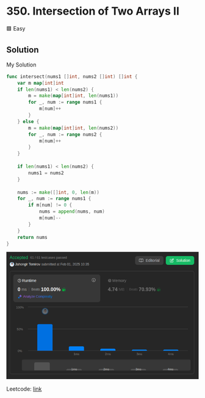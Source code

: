 # 350. Intersection of Two Arrays II

🟩 Easy

## Solution

My Solution

```go
func intersect(nums1 []int, nums2 []int) []int {
    var m map[int]int
    if len(nums1) < len(nums2) {
        m = make(map[int]int, len(nums1))
        for _, num := range nums1 {
            m[num]++
        }
    } else {
        m = make(map[int]int, len(nums2))
        for _, num := range nums2 {
            m[num]++
        }
    }
    
    if len(nums1) < len(nums2) {
        nums1 = nums2
    }
    
    nums := make([]int, 0, len(m))
    for _, num := range nums1 {
        if m[num] != 0 {
            nums = append(nums, num)
            m[num]--
        }
    }
    return nums
}
```

![result](350.png)

Leetcode: [link](https://leetcode.com/problems/intersection-of-two-arrays-ii/)
